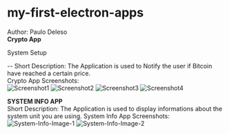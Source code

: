 # my-first-electron-apps
Author: Paulo Deleso
<br>
**Crypto App**
<br>
<p>System Setup</p>
--
Short Description:
The Application is used to Notify the user if Bitcoin have reached a certain price.
<br>
Crypto App Screenshots:
<br>
<img src="https://i.ibb.co/Qd7w6K6/Screenshot1.png" alt="Screenshot1" border="0">
<img src="https://i.ibb.co/phpRMBf/Screenshot2.png" alt="Screenshot2" border="0">
<img src="https://i.ibb.co/NSGL7c2/Screenshot3.png" alt="Screenshot3" border="0">
<img src="https://i.ibb.co/74fYdLW/Screenshot4.png" alt="Screenshot4" border="0">
<br>

**SYSTEM INFO APP**
<br>
Short Description:
The Application is used to display informations about the system unit you are using.
System Info App Screenshots:
<br>
<img src="https://i.ibb.co/wKFhsfv/System-Info-Image-1.png" alt="System-Info-Image-1" border="0">
<img src="https://i.ibb.co/k81c6j9/System-Info-Image-2.png" alt="System-Info-Image-2" border="0">

